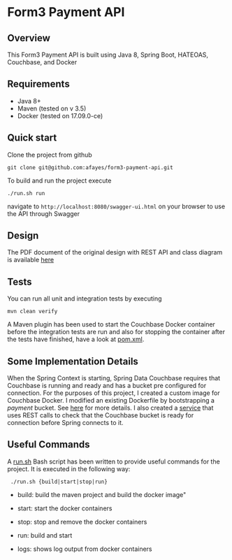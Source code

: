 # Form3 Payment API

## Overview
This Form3 Payment API is built using Java 8, Spring Boot, HATEOAS, Couchbase, and Docker

## Requirements
- Java 8+
- Maven (tested on v 3.5)
- Docker (tested on 17.09.0-ce)

## Quick start
Clone the project from github
```
git clone git@github.com:afayes/form3-payment-api.git
```
To build and run the project execute
```
./run.sh run
```

navigate to ```http://localhost:8080/swagger-ui.html``` on your browser to use the API through Swagger

## Design
The PDF document of the original design with REST API and class diagram is available [here](design.pdf)

## Tests
You can run all unit and integration tests by executing
```
mvn clean verify
```
A Maven plugin has been used to start the Couchbase Docker container before the integration tests are run and also for stopping the container after the tests have finished, have a look at [pom.xml](pom.xml). 

## Some Implementation Details
When the Spring Context is starting, Spring Data Couchbase requires that Couchbase is running and ready and has a bucket pre configured for connection. For the purposes of this project, I created a custom image
for Couchbase Docker. I modified an existing Dockerfile by bootstrapping a _payment_ bucket. See [here](resources/couchbase-server-docker) for more details. I also created a 
[service](src/main/java/com/form3/payment/service/CouchbaseHealthCheckService.java) that uses REST calls to check that the Couchbase bucket is ready for connection before Spring connects to it.

## Useful Commands
A [run.sh](run.sh) Bash script has been written to provide useful commands for the project. It is executed in the following way:

``` ./run.sh {build|start|stop|run}```

- build: build the maven project and build the docker image"

- start: start the docker containers

- stop: stop and remove the docker containers

- run: build and start

- logs: shows log output from docker containers

